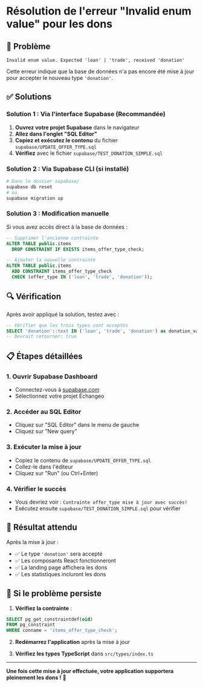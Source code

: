 # Résolution de l'erreur "Invalid enum value" pour les dons

## 🚨 Problème
```
Invalid enum value. Expected 'loan' | 'trade', received 'donation'
```

Cette erreur indique que la base de données n'a pas encore été mise à jour pour accepter le nouveau type `'donation'`.

## ✅ Solutions

### Solution 1 : Via l'interface Supabase (Recommandée)

1. **Ouvrez votre projet Supabase** dans le navigateur
2. **Allez dans l'onglet "SQL Editor"**
3. **Copiez et exécutez le contenu** du fichier `supabase/UPDATE_OFFER_TYPE.sql`
4. **Vérifiez** avec le fichier `supabase/TEST_DONATION_SIMPLE.sql`

### Solution 2 : Via Supabase CLI (si installé)

```bash
# Dans le dossier supabase/
supabase db reset
# ou
supabase migration up
```

### Solution 3 : Modification manuelle

Si vous avez accès direct à la base de données :

```sql
-- Supprimer l'ancienne contrainte
ALTER TABLE public.items
  DROP CONSTRAINT IF EXISTS items_offer_type_check;

-- Ajouter la nouvelle contrainte
ALTER TABLE public.items
  ADD CONSTRAINT items_offer_type_check 
  CHECK (offer_type IN ('loan', 'trade', 'donation'));
```

## 🔍 Vérification

Après avoir appliqué la solution, testez avec :

```sql
-- Vérifier que les trois types sont acceptés
SELECT 'donation'::text IN ('loan', 'trade', 'donation') as donation_valid;
-- Devrait retourner: true
```

## 📋 Étapes détaillées

### 1. Ouvrir Supabase Dashboard
- Connectez-vous à [supabase.com](https://supabase.com)
- Sélectionnez votre projet Échangeo

### 2. Accéder au SQL Editor
- Cliquez sur "SQL Editor" dans le menu de gauche
- Cliquez sur "New query"

### 3. Exécuter la mise à jour
- Copiez le contenu de `supabase/UPDATE_OFFER_TYPE.sql`
- Collez-le dans l'éditeur
- Cliquez sur "Run" (ou Ctrl+Enter)

### 4. Vérifier le succès
- Vous devriez voir : `Contrainte offer_type mise à jour avec succès!`
- Exécutez ensuite `supabase/TEST_DONATION_SIMPLE.sql` pour vérifier

## 🎯 Résultat attendu

Après la mise à jour :
- ✅ Le type `'donation'` sera accepté
- ✅ Les composants React fonctionneront
- ✅ La landing page affichera les dons
- ✅ Les statistiques incluront les dons

## 🚨 Si le problème persiste

1. **Vérifiez la contrainte** :
```sql
SELECT pg_get_constraintdef(oid) 
FROM pg_constraint 
WHERE conname = 'items_offer_type_check';
```

2. **Redémarrez l'application** après la mise à jour

3. **Vérifiez les types TypeScript** dans `src/types/index.ts`

---

**Une fois cette mise à jour effectuée, votre application supportera pleinement les dons !** 🎉
